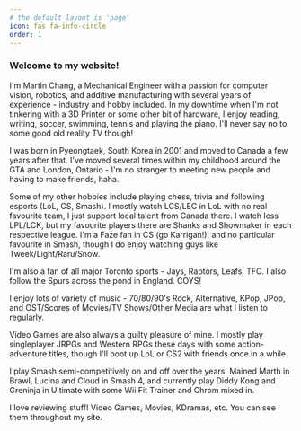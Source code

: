 ```yaml
---
# the default layout is 'page'
icon: fas fa-info-circle
order: 1
---
```


### Welcome to my website!

I'm Martin Chang, a Mechanical Engineer with a passion for computer vision, robotics, and additive manufacturing with several years of experience - industry and hobby included. In my downtime when I'm not tinkering with a 3D Printer or some other bit of hardware, I enjoy reading, writing, soccer, swimming, tennis and playing the piano. I'll never say no to some good old reality TV though!

I was born in Pyeongtaek, South Korea in 2001 and moved to Canada a few years after that. I've moved several times within my childhood around the GTA and London, Ontario - I'm no stranger to meeting new people and having to make friends, haha.

Some of my other hobbies include playing chess, trivia and following esports (LoL, CS, Smash). I mostly watch LCS/LEC in LoL with no real favourite team, I just support local talent from Canada there. I watch less LPL/LCK, but my favourite players there are Shanks and Showmaker in each respective league. I'm a Faze fan in CS (go Karrigan!), and no particular favourite in Smash, though I do enjoy watching guys like Tweek/Light/Raru/Snow.

I'm also a fan of all major Toronto sports - Jays, Raptors, Leafs, TFC. I also follow the Spurs across the pond in England. COYS!

I enjoy lots of variety of music - 70/80/90's Rock, Alternative, KPop, JPop, and OST/Scores of Movies/TV Shows/Other Media are what I listen to regularly.

Video Games are also always a guilty pleasure of mine. I mostly play singleplayer JRPGs and Western RPGs these days with some action-adventure titles, though I'll boot up LoL or CS2 with friends once in a while.

I play Smash semi-competitively on and off over the years. Mained Marth in Brawl, Lucina and Cloud in Smash 4, and currently play Diddy Kong and Greninja in Ultimate with some Wii Fit Trainer and Chrom mixed in.

I love reviewing stuff! Video Games, Movies, KDramas, etc. You can see them throughout my site.
